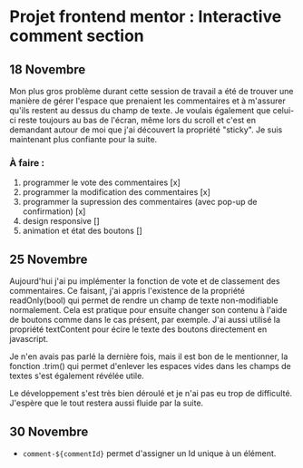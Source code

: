 # Projet frontend mentor : Interactive comment section

## 18 Novembre

Mon plus gros problème durant cette session de travail a été de trouver une manière de gérer l'espace que prenaient les commentaires et à m'assurer qu'ils restent au dessus du champ de texte. Je voulais également que celui-ci reste toujours au bas de l'écran, même lors du scroll et c'est en demandant autour de moi que j'ai découvert la propriété "sticky". Je suis maintenant plus confiante pour la suite.

### À faire :
1. programmer le vote des commentaires [x]
2. programmer la modification des commentaires [x]
3. programmer la supression des commentaires (avec pop-up de confirmation) [x]
4. design responsive []
5. animation et état des boutons []


## 25 Novembre

Aujourd'hui j'ai pu implémenter la fonction de vote et de classement des commentaires. Ce faisant, j'ai appris l'existence de la propriété readOnly(bool) qui permet de rendre un champ de texte non-modifiable normalement. Cela est pratique pour ensuite changer son contenu à l'aide de boutons comme dans le cas présent, par exemple. J'ai aussi utilisé la propriété textContent pour écire le texte des boutons directement en javascript.

Je n'en avais pas parlé la dernière fois, mais il est bon de le mentionner, la fonction .trim() qui permet d'enlever les espaces vides dans les champs de textes s'est également révélée utile.

Le développement s'est très bien déroulé et je n'ai pas eu trop de difficulté. J'espère que le tout restera aussi fluide par la suite.

## 30 Novembre
- `comment-${commentId}` permet d'assigner un Id unique à un élément.


